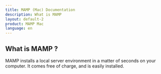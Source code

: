 ```yaml
---
title: MAMP (Mac) Documentation
description: What is MAMP 
layout: default-2
product: MAMP Mac
language: en
---
```


## What is MAMP ? 

MAMP installs a local server environment in a matter of seconds on your computer. It comes free of charge, and is easily installed.



